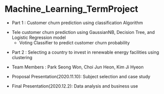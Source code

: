 # Machine_Learning_TermProject

* Part 1 : Customer churn prediction using classification Algorithm
 - Tele customer churn prediction using GaussianNB, Decision Tree, and Logistic Regression model 
      + Voting Classifier to predict customer churn probability
      
* Part 2 : Selecting a country to invest in renewable energy facilities using clustering

* Team Members : Park Seong Won, Choi Jun Heon, Kim Ji Hyeon

* Proposal Presentation(2020.11.10): Subject selection and case study
* Final Presentation(2020.12.2): Data analysis and business use

